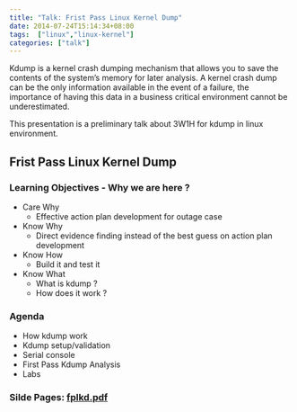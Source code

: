 ```yaml
---
title: "Talk: Frist Pass Linux Kernel Dump"
date: 2014-07-24T15:14:34+08:00
tags:  ["linux","linux-kernel"]
categories: ["talk"]
---
```

Kdump is a kernel crash dumping mechanism that allows you to save the contents of the system’s memory for later analysis. A kernel crash dump can be the only information available in the event of a failure, the importance of having this data in a business critical environment cannot be underestimated.


This presentation is a preliminary talk about 3W1H for kdump in linux environment.
<!--more-->
## Frist Pass Linux Kernel Dump
### Learning Objectives - Why we are here ?
- Care Why  
  - Effective action plan development for outage case
- Know Why  
  - Direct evidence finding instead of the best guess on action plan development
- Know How  
  - Build it and test it
- Know What  
  - What is kdump ?
  - How does it work ?

### Agenda
- How kdump work
- Kdump setup/validation
- Serial console
- First Pass Kdump Analysis
- Labs

### Silde Pages: [fplkd.pdf](https://drive.google.com/open?id=1uk8c2gx3gbHBQfku7aT5oqNj3XUUczIL)

